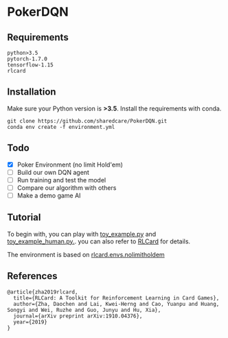 # PokerDQN
## Requirements
```
python>3.5
pytorch-1.7.0
tensorflow-1.15
rlcard
```
## Installation
Make sure your Python version is **>3.5**. Install the requirements with conda.
```
git clone https://github.com/sharedcare/PokerDQN.git
conda env create -f environment.yml
```
## Todo
- [x] Poker Environment (no limit Hold'em)
- [ ] Build our own DQN agent
- [ ] Run training and test the model
- [ ] Compare our algorithm with others
- [ ] Make a demo game AI

## Tutorial
To begin with, you can play with [toy_example.py](../blob/master/toy_example.py) and [toy_example_human.py.](../blob/master/toy_example_human.py). you can also refer to [RLCard](https://github.com/datamllab/rlcard) for details.

The environment is based on [rlcard.envs.nolimitholdem](https://rlcard.org/rlcard.envs.html#module-rlcard.envs.nolimitholdem)

## References
```
@article{zha2019rlcard,
  title={RLCard: A Toolkit for Reinforcement Learning in Card Games},
  author={Zha, Daochen and Lai, Kwei-Herng and Cao, Yuanpu and Huang, Songyi and Wei, Ruzhe and Guo, Junyu and Hu, Xia},
  journal={arXiv preprint arXiv:1910.04376},
  year={2019}
}
```